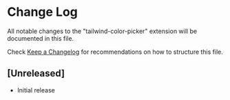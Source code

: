 # Change Log

All notable changes to the "tailwind-color-picker" extension will be documented in this file.

Check [Keep a Changelog](http://keepachangelog.com/) for recommendations on how to structure this file.

## [Unreleased]

- Initial release